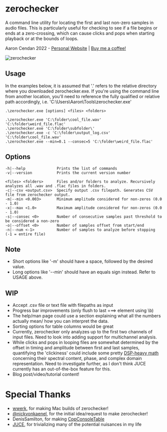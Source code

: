 # zerochecker
A command line utility for locating the first and last non-zero samples in audio files.
This is particularly useful for checking to see if a file begins or ends at a zero-crossing,
which can cause clicks and pops when starting playback or at the bounds of loops. 

Aaron Cendan 2022 - [Personal Website](https://aaroncendan.me) | [Buy me a coffee!](https://ko-fi.com/acendan_)

![zerochecker](https://user-images.githubusercontent.com/65690085/186048220-d843ab0d-1e44-40d7-bb7c-a56042da7129.png)

## Usage
In the examples below, it is assumed that '.\' refers to the relative directory where you downloaded
zerochecker.exe. If you're using the command line from another location, you'll need to reference
the fully qualified or relative path accordingly, i.e. 'C:\Users\Aaron\Tools\zerochecker.exe'

    .\zerochecker.exe [options] <files> <folders>
    
    .\zerochecker.exe 'C:\folder\cool_file.wav' 'C:\folder\weird_file.flac'
    .\zerochecker.exe 'C:\folder\subfolder\'
    .\zerochecker.exe -c 'C:\folder\output_log.csv' 'C:\folder\cool_file.wav'
    .\zerochecker.exe --min=0.1 --consec=5 'C:\folder\weird_file.flac'

## Options
    -h|--help              Prints the list of commands
    -v|--version           Prints the current version number
    
    <files> <folders>      Files and/or folders to analyze. Recursively analyzes all .wav and .flac files in folders.
    -c|--csv <output.csv>  Specify output .csv filepath. Generates CSV file from zerochecker output.
    -m|--min <0.003>       Minimum amplitude considered for non-zeros (0.0 - 1.0)
    -x|--max <1.0>         Maximum amplitude considered for non-zeros (0.0 - 1.0)
    -s|--consec <0>        Number of consecutive samples past threshold to be considered a non-zero
    -o|--offset <0>        Number of samples offset from start/end
    -n|--num <-1>          Number of samples to analyze before stopping (-1 = entire file)
    
## Note
- Short options like '-m' should have a space, followed by the desired value.
- Long options like '--min' should have an equals sign instead. Refer to USAGE above.
    
## WIP
- Accept .csv file or text file with filepaths as input
- Progress bar improvements (only flush to last ===> element using \b)
- The help/man page could use a section explaining what all the numbers actually mean/
  how you can interpret the data.
- Sorting options for table columns would be great
- Currently, zerochecker only analyzes up to the first two channels of input files. 
  Need to look into adding support for multichannel analysis.
- While clicks and pops in looping files are somewhat determined by the offset in timing 
  and amplitude between first and last samples, quantifying the 'clickiness' could include some
  pretty [DSP-heavy math](https://ofai.at/papers/oefai-tr-2006-12.pdf) concerning their 
  spectral content, phase, and complex domain representation. Need to investigate further, as 
  I don't think JUCE currently has an out-of-the-box feature for this.
- Blog post/video/tutorial content!
  
# Special Thanks
- [wwerk](https://github.com/wwerk), for making Mac builds of zerochecker!
- [@nickvonkaenel](https://twitter.com/nickvonkaenel), for the initial idea/request to make zerochecker!
- DenisSamilton, for making [CppConsoleTable](https://github.com/DenisSamilton/CppConsoleTable/)
- [JUCE](https://juce.com/), for trivializing many of the potential nuisances in my life
